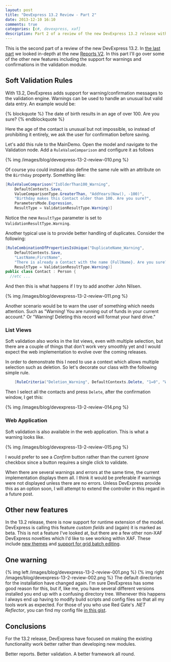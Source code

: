 ```yaml
---
layout: post
title: "DevExpress 13.2 Review - Part 2"
date: 2013-12-10 16:10
comments: true
categories: [c#, devexpress, xaf]
description: Part 2 of a review of the new DevExpress 13.2 release with particular focus on XAF soft validation.
---
```

This is the second part of a review of the new DevExpress 13.2. In [the last part](/devexpress-13-dot-2-review-part-1) we looked in-depth at the new [Reports V2](). In this part I'll go over some of the other new features including the support for warnings and confirmations in the validation module.

## Soft Validation Rules ##
With 13.2, DevExpress adds support for warning/confirmation messages to the validation engine. Warnings can be used to handle an unusual but valid data entry. An example would be:

{% blockquote %}
The date of birth results in an age of over 100. Are you sure?
{% endblockquote %}

Here the age of the contact is unusual but not impossible, so instead of prohibiting it entirely, we ask the user for confirmation before saving.

Let's add this rule to the MainDemo. Open the model and navigate to the Validation node. Add a `RuleValueComparison` and configure it as follows

{% img /images/blog/devexpress-13-2-review-010.png %}

Of course you could instead also define the same rule with an attribute on the `Birthday` property. Something like:

```c#
[RuleValueComparison("IsOlderThan100_Warning", 
    DefaultContexts.Save,
    ValueComparisonType.GreaterThan, "AddYears(Now(), -100)",
    "Birthday makes this Contact older than 100. Are you sure?",
    ParametersMode.Expression,
    ResultType = ValidationResultType.Warning)]
```

Notice the new `ResultType` parameter is set to `ValidationResultType.Warning`.

Another typical use is to provide better handling of duplicates. Consider the following:

```c#
[RuleCombinationOfPropertiesIsUnique("DuplicateName_Warning", 
    DefaultContexts.Save, 
    "LastName;FirstName", 
    "There is already a Contact with the name {FullName}. Are you sure?", 
    ResultType = ValidationResultType.Warning)]
public class Contact : Person {
  //etc ...
```

And then this is what happens if I try to add another John Nilsen.

{% img /images/blog/devexpress-13-2-review-011.png %}

Another scenario would be to warn the user of something which needs attention. Such as "Warning! You are running out of funds in your current account." Or "Warning! Deleting this record will format your hard drive."

### List Views ###

Soft validation also works in the list views, even with multiple selection, but there are a couple of things that don't work very smoothly yet and I would expect the web implementation to evolve over the coming releases. 

In order to demonstrate this I need to use a context which allows multiple selection such as deletion. So let's decorate our class with the following simple rule.

```c#
    [RuleCriteria("Deletion_Warning", DefaultContexts.Delete, "1=0", "Warning! Are you sure?", ResultType = ValidationResultType.Warning)]
```

Then I select all the contacts and press `Delete`, after the confirmation window, I get this:

{% img /images/blog/devexpress-13-2-review-014.png %}

### Web Application ###

Soft validation is also available in the web application. This is what a warning looks like.

{% img /images/blog/devexpress-13-2-review-015.png %}

I would prefer to see a _Confirm_ button rather than the current _Ignore_ checkbox since a button requires a single click to validate.

When there are several warnings and errors at the same time, the current implementation displays them all. I think it would be preferable if warnings were not displayed unless there are no errors. Unless DevExpress provide this as an option soon, I will attempt to extend the controller in this regard in a future post.

## Other new features ##
In the 13.2 release, there is now support for runtime extension of the model. DevExpress is calling this feature _custom fields_ and (again) it is marked as beta. This is not a feature I've looked at, but there are a few other non-XAF DevExpress novelties which I'd like to see working within XAF. These include [new themes](https://www.devexpress.com/Subscriptions/New-2013-v2-Beta.xml?product=aspnet#ctl00_ctl00_Content_Content_ctl659) and [support for grid batch editing](https://www.devexpress.com/Subscriptions/New-2013-v2-Beta.xml?product=aspnet#ctl00_ctl00_Content_Content_ctl660).

## One warning ##
{% img left /images/blog/devexpress-13-2-review-001.png %}
{% img right /images/blog/devexpress-13-2-review-002.png %}
The default directories for the installation have changed again. I'm sure DevExpress has some good reason for this, but if, like me, you have several different versions installed you end up with a confusing directory tree. Whenever this happens I always end up having to modify build scripts and config files so that all my tools work as expected. For those of you who use Red Gate's _.NET Reflector_, you can find my config file [in this gist](https://gist.github.com/shamp00/7748150).

## Conclusions ##
For the 13.2 release, DevExpress have focused on making the existing functionality work better rather than developing new modules. 

Better reports. Better validation. A better framework all round.
